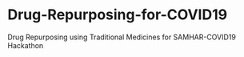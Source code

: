 # Drug-Repurposing-for-COVID19
Drug Repurposing using Traditional Medicines for SAMHAR-COVID19 Hackathon 
